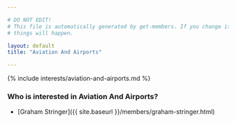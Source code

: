 ```yaml
---

# DO NOT EDIT!
# This file is automatically generated by get-members. If you change it, bad
# things will happen.

layout: default
title: "Aviation And Airports"

---
```


{% include interests/aviation-and-airports.md %}

### Who is interested in Aviation And Airports?


* [Graham Stringer]({{ site.baseurl }}/members/graham-stringer.html)
